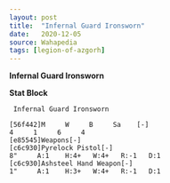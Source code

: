```yaml
---
layout: post
title:  "Infernal Guard Ironsworn"
date:   2020-12-05
source: Wahapedia
tags: [legion-of-azgorh]
---
```


**Infernal Guard Ironsworn**

**Stat Block**
```
 Infernal Guard Ironsworn
```

```
[56f442]M     W     B     Sa    [-]
4     1     6     4     
[e85545]Weapons[-]
[c6c930]Pyrelock Pistol[-]
8"     A:1    H:4+   W:4+   R:-1   D:1   
[c6c930]Ashsteel Hand Weapon[-]
1"     A:1    H:3+   W:4+   R:-1   D:1   
```


